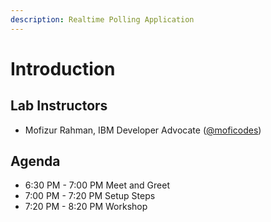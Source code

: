 ```yaml
---
description: Realtime Polling Application
---
```


# Introduction

## Lab Instructors

* Mofizur Rahman, IBM Developer Advocate \([@moficodes](https://twitter.com/moficodes)\)

## Agenda

* 6:30 PM - 7:00 PM Meet and Greet
* 7:00 PM - 7:20 PM Setup Steps
* 7:20 PM - 8:20 PM Workshop


